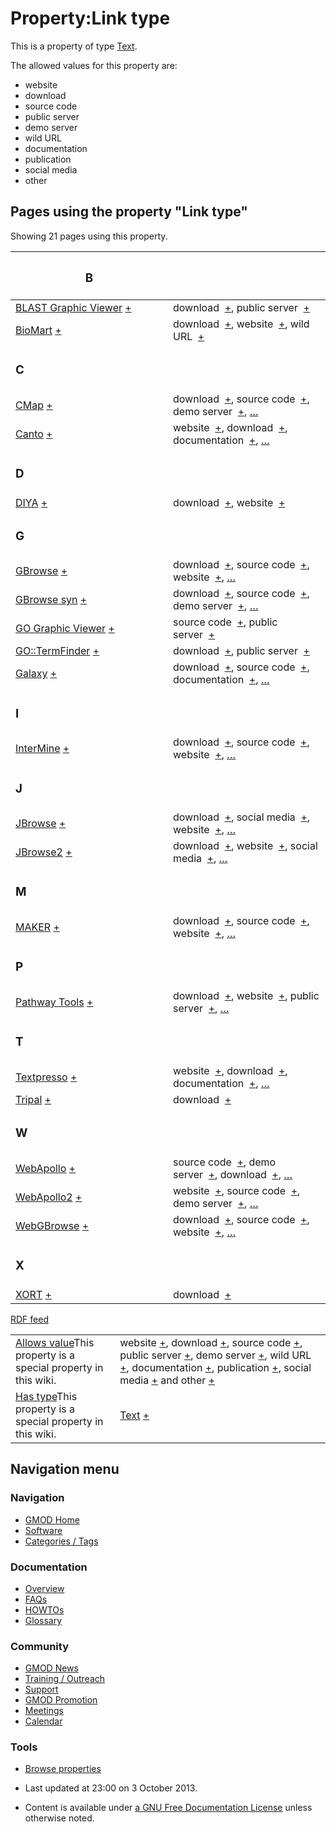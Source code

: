 



<span id="top"></span>




# <span dir="auto">Property:Link type</span>









This is a property of type
[Text](Special%3ATypes/Text "Special%3ATypes/Text").

The allowed values for this property are:

- website
- download
- source code
- public server
- demo server
- wild URL
- documentation
- publication
- social media
- other

  
<span id="SMWResults"></span>



## Pages using the property "Link type"

Showing 21 pages using this property.

<table style="width: 100%; ">
<colgroup>
<col style="width: 50%" />
<col style="width: 50%" />
</colgroup>
<thead>
<tr class="header">
<th class="smwpropname"><h3 id="b">B</h3></th>
<th></th>
</tr>
</thead>
<tbody>
<tr class="odd">
<td class="smwpropname"><a href="BLAST_Graphic_Viewer.1"
title="BLAST Graphic Viewer">BLAST Graphic Viewer</a> <span
class="smwbrowse"><a href="Special%253ABrowse/BLAST-20Graphic-20Viewer"
title="Special%253ABrowse/BLAST-20Graphic-20Viewer">+</a></span></td>
<td class="smwprops">download  <span class="smwsearch"><a
href="Special%3ASearchByProperty/Link-20type/download"
title="Special%3ASearchByProperty/Link-20type/download">+</a></span>,
public server  <span class="smwsearch"><a
href="Special%3ASearchByProperty/Link-20type/public-20server"
title="Special%3ASearchByProperty/Link-20type/public-20server">+</a></span></td>
</tr>
<tr class="even">
<td class="smwpropname"><a href="BioMart"
title="BioMart">BioMart</a> <span class="smwbrowse"><a
href="Special%253ABrowse/BioMart"
title="Special%253ABrowse/BioMart">+</a></span></td>
<td class="smwprops">download  <span class="smwsearch"><a
href="Special%3ASearchByProperty/Link-20type/download"
title="Special%3ASearchByProperty/Link-20type/download">+</a></span>,
website  <span class="smwsearch"><a
href="Special%3ASearchByProperty/Link-20type/website"
title="Special%3ASearchByProperty/Link-20type/website">+</a></span>, wild
URL  <span class="smwsearch"><a
href="Special%3ASearchByProperty/Link-20type/wild-20URL"
title="Special%3ASearchByProperty/Link-20type/wild-20URL">+</a></span></td>
</tr>
<tr class="odd">
<td class="smwpropname"><h3 id="c">C</h3></td>
<td></td>
</tr>
<tr class="even">
<td class="smwpropname"><a href="CMap.1" title="CMap">CMap</a> <span
class="smwbrowse"><a href="Special%253ABrowse/CMap"
title="Special%253ABrowse/CMap">+</a></span></td>
<td class="smwprops">download  <span class="smwsearch"><a
href="Special%3ASearchByProperty/Link-20type/download"
title="Special%3ASearchByProperty/Link-20type/download">+</a></span>,
source code  <span class="smwsearch"><a
href="Special%3ASearchByProperty/Link-20type/source-20code"
title="Special%3ASearchByProperty/Link-20type/source-20code">+</a></span>,
demo server  <span class="smwsearch"><a
href="Special%3ASearchByProperty/Link-20type/demo-20server"
title="Special%3ASearchByProperty/Link-20type/demo-20server">+</a></span>,
<a href="Special%3APageProperty/CMap%3A%3ALink_type"
title="Special:PageProperty/CMap::Link type">…</a></td>
</tr>
<tr class="odd">
<td class="smwpropname"><a href="Canto" title="Canto">Canto</a> <span
class="smwbrowse"><a href="Special%253ABrowse/Canto"
title="Special%253ABrowse/Canto">+</a></span></td>
<td class="smwprops">website  <span class="smwsearch"><a
href="Special%3ASearchByProperty/Link-20type/website"
title="Special%3ASearchByProperty/Link-20type/website">+</a></span>,
download  <span class="smwsearch"><a
href="Special%3ASearchByProperty/Link-20type/download"
title="Special%3ASearchByProperty/Link-20type/download">+</a></span>,
documentation  <span class="smwsearch"><a
href="Special%3ASearchByProperty/Link-20type/documentation"
title="Special%3ASearchByProperty/Link-20type/documentation">+</a></span>,
<a href="Special%3APageProperty/Canto%3A%3ALink_type"
title="Special:PageProperty/Canto::Link type">…</a></td>
</tr>
<tr class="even">
<td class="smwpropname"><h3 id="d">D</h3></td>
<td></td>
</tr>
<tr class="odd">
<td class="smwpropname"><a href="DIYA" title="DIYA">DIYA</a> <span
class="smwbrowse"><a href="Special%253ABrowse/DIYA"
title="Special%253ABrowse/DIYA">+</a></span></td>
<td class="smwprops">download  <span class="smwsearch"><a
href="Special%3ASearchByProperty/Link-20type/download"
title="Special%3ASearchByProperty/Link-20type/download">+</a></span>,
website  <span class="smwsearch"><a
href="Special%3ASearchByProperty/Link-20type/website"
title="Special%3ASearchByProperty/Link-20type/website">+</a></span></td>
</tr>
<tr class="even">
<td class="smwpropname"><h3 id="g">G</h3></td>
<td></td>
</tr>
<tr class="odd">
<td class="smwpropname"><a href="GBrowse.1"
title="GBrowse">GBrowse</a> <span class="smwbrowse"><a
href="Special%253ABrowse/GBrowse"
title="Special%253ABrowse/GBrowse">+</a></span></td>
<td class="smwprops">download  <span class="smwsearch"><a
href="Special%3ASearchByProperty/Link-20type/download"
title="Special%3ASearchByProperty/Link-20type/download">+</a></span>,
source code  <span class="smwsearch"><a
href="Special%3ASearchByProperty/Link-20type/source-20code"
title="Special%3ASearchByProperty/Link-20type/source-20code">+</a></span>,
website  <span class="smwsearch"><a
href="Special%3ASearchByProperty/Link-20type/website"
title="Special%3ASearchByProperty/Link-20type/website">+</a></span>, <a
href="Special%3APageProperty/GBrowse%3A%3ALink_type"
title="Special:PageProperty/GBrowse::Link type">…</a></td>
</tr>
<tr class="even">
<td class="smwpropname"><a href="GBrowse_syn.1"
title="GBrowse syn">GBrowse syn</a> <span class="smwbrowse"><a
href="Special%253ABrowse/GBrowse-20syn"
title="Special%253ABrowse/GBrowse-20syn">+</a></span></td>
<td class="smwprops">download  <span class="smwsearch"><a
href="Special%3ASearchByProperty/Link-20type/download"
title="Special%3ASearchByProperty/Link-20type/download">+</a></span>,
source code  <span class="smwsearch"><a
href="Special%3ASearchByProperty/Link-20type/source-20code"
title="Special%3ASearchByProperty/Link-20type/source-20code">+</a></span>,
demo server  <span class="smwsearch"><a
href="Special%3ASearchByProperty/Link-20type/demo-20server"
title="Special%3ASearchByProperty/Link-20type/demo-20server">+</a></span>,
<a href="Special%3APageProperty/GBrowse_syn%3A%3ALink_type"
title="Special:PageProperty/GBrowse syn::Link type">…</a></td>
</tr>
<tr class="odd">
<td class="smwpropname"><a href="GO_Graphic_Viewer.1"
title="GO Graphic Viewer">GO Graphic Viewer</a> <span
class="smwbrowse"><a href="Special%253ABrowse/GO-20Graphic-20Viewer"
title="Special%253ABrowse/GO-20Graphic-20Viewer">+</a></span></td>
<td class="smwprops">source code  <span class="smwsearch"><a
href="Special%3ASearchByProperty/Link-20type/source-20code"
title="Special%3ASearchByProperty/Link-20type/source-20code">+</a></span>,
public server  <span class="smwsearch"><a
href="Special%3ASearchByProperty/Link-20type/public-20server"
title="Special%3ASearchByProperty/Link-20type/public-20server">+</a></span></td>
</tr>
<tr class="even">
<td class="smwpropname"><a href="GO%3A%3ATermFinder.1"
title="GO::TermFinder">GO::TermFinder</a> <span class="smwbrowse"><a
href="Special%253ABrowse/GO%3A%3ATermFinder"
title="Special%253ABrowse/GO%3A%3ATermFinder">+</a></span></td>
<td class="smwprops">download  <span class="smwsearch"><a
href="Special%3ASearchByProperty/Link-20type/download"
title="Special%3ASearchByProperty/Link-20type/download">+</a></span>,
public server  <span class="smwsearch"><a
href="Special%3ASearchByProperty/Link-20type/public-20server"
title="Special%3ASearchByProperty/Link-20type/public-20server">+</a></span></td>
</tr>
<tr class="odd">
<td class="smwpropname"><a href="Galaxy.1"
title="Galaxy">Galaxy</a> <span class="smwbrowse"><a
href="Special%253ABrowse/Galaxy"
title="Special%253ABrowse/Galaxy">+</a></span></td>
<td class="smwprops">download  <span class="smwsearch"><a
href="Special%3ASearchByProperty/Link-20type/download"
title="Special%3ASearchByProperty/Link-20type/download">+</a></span>,
source code  <span class="smwsearch"><a
href="Special%3ASearchByProperty/Link-20type/source-20code"
title="Special%3ASearchByProperty/Link-20type/source-20code">+</a></span>,
documentation  <span class="smwsearch"><a
href="Special%3ASearchByProperty/Link-20type/documentation"
title="Special%3ASearchByProperty/Link-20type/documentation">+</a></span>,
<a href="Special%3APageProperty/Galaxy%3A%3ALink_type"
title="Special:PageProperty/Galaxy::Link type">…</a></td>
</tr>
<tr class="even">
<td class="smwpropname"><h3 id="i">I</h3></td>
<td></td>
</tr>
<tr class="odd">
<td class="smwpropname"><a href="InterMine"
title="InterMine">InterMine</a> <span class="smwbrowse"><a
href="Special%253ABrowse/InterMine"
title="Special%253ABrowse/InterMine">+</a></span></td>
<td class="smwprops">download  <span class="smwsearch"><a
href="Special%3ASearchByProperty/Link-20type/download"
title="Special%3ASearchByProperty/Link-20type/download">+</a></span>,
source code  <span class="smwsearch"><a
href="Special%3ASearchByProperty/Link-20type/source-20code"
title="Special%3ASearchByProperty/Link-20type/source-20code">+</a></span>,
website  <span class="smwsearch"><a
href="Special%3ASearchByProperty/Link-20type/website"
title="Special%3ASearchByProperty/Link-20type/website">+</a></span>, <a
href="Special%3APageProperty/InterMine%3A%3ALink_type"
title="Special:PageProperty/InterMine::Link type">…</a></td>
</tr>
<tr class="even">
<td class="smwpropname"><h3 id="j">J</h3></td>
<td></td>
</tr>
<tr class="odd">
<td class="smwpropname"><a href="JBrowse.1"
title="JBrowse">JBrowse</a> <span class="smwbrowse"><a
href="Special%253ABrowse/JBrowse"
title="Special%253ABrowse/JBrowse">+</a></span></td>
<td class="smwprops">download  <span class="smwsearch"><a
href="Special%3ASearchByProperty/Link-20type/download"
title="Special%3ASearchByProperty/Link-20type/download">+</a></span>,
social media  <span class="smwsearch"><a
href="Special%3ASearchByProperty/Link-20type/social-20media"
title="Special%3ASearchByProperty/Link-20type/social-20media">+</a></span>,
website  <span class="smwsearch"><a
href="Special%3ASearchByProperty/Link-20type/website"
title="Special%3ASearchByProperty/Link-20type/website">+</a></span>, <a
href="Special%3APageProperty/JBrowse%3A%3ALink_type"
title="Special:PageProperty/JBrowse::Link type">…</a></td>
</tr>
<tr class="even">
<td class="smwpropname"><a href="JBrowse2"
title="JBrowse2">JBrowse2</a> <span class="smwbrowse"><a
href="Special%253ABrowse/JBrowse2"
title="Special%253ABrowse/JBrowse2">+</a></span></td>
<td class="smwprops">download  <span class="smwsearch"><a
href="Special%3ASearchByProperty/Link-20type/download"
title="Special%3ASearchByProperty/Link-20type/download">+</a></span>,
website  <span class="smwsearch"><a
href="Special%3ASearchByProperty/Link-20type/website"
title="Special%3ASearchByProperty/Link-20type/website">+</a></span>,
social media  <span class="smwsearch"><a
href="Special%3ASearchByProperty/Link-20type/social-20media"
title="Special%3ASearchByProperty/Link-20type/social-20media">+</a></span>,
<a href="Special%3APageProperty/JBrowse2%3A%3ALink_type"
title="Special:PageProperty/JBrowse2::Link type">…</a></td>
</tr>
<tr class="odd">
<td class="smwpropname"><h3 id="m">M</h3></td>
<td></td>
</tr>
<tr class="even">
<td class="smwpropname"><a href="MAKER.1" title="MAKER">MAKER</a> <span
class="smwbrowse"><a href="Special%253ABrowse/MAKER"
title="Special%253ABrowse/MAKER">+</a></span></td>
<td class="smwprops">download  <span class="smwsearch"><a
href="Special%3ASearchByProperty/Link-20type/download"
title="Special%3ASearchByProperty/Link-20type/download">+</a></span>,
source code  <span class="smwsearch"><a
href="Special%3ASearchByProperty/Link-20type/source-20code"
title="Special%3ASearchByProperty/Link-20type/source-20code">+</a></span>,
website  <span class="smwsearch"><a
href="Special%3ASearchByProperty/Link-20type/website"
title="Special%3ASearchByProperty/Link-20type/website">+</a></span>, <a
href="Special%3APageProperty/MAKER%3A%3ALink_type"
title="Special:PageProperty/MAKER::Link type">…</a></td>
</tr>
<tr class="odd">
<td class="smwpropname"><h3 id="p">P</h3></td>
<td></td>
</tr>
<tr class="even">
<td class="smwpropname"><a href="Pathway_Tools.1"
title="Pathway Tools">Pathway Tools</a> <span class="smwbrowse"><a
href="Special%253ABrowse/Pathway-20Tools"
title="Special%253ABrowse/Pathway-20Tools">+</a></span></td>
<td class="smwprops">download  <span class="smwsearch"><a
href="Special%3ASearchByProperty/Link-20type/download"
title="Special%3ASearchByProperty/Link-20type/download">+</a></span>,
website  <span class="smwsearch"><a
href="Special%3ASearchByProperty/Link-20type/website"
title="Special%3ASearchByProperty/Link-20type/website">+</a></span>,
public server  <span class="smwsearch"><a
href="Special%3ASearchByProperty/Link-20type/public-20server"
title="Special%3ASearchByProperty/Link-20type/public-20server">+</a></span>,
<a href="Special%3APageProperty/Pathway_Tools%3A%3ALink_type"
title="Special:PageProperty/Pathway Tools::Link type">…</a></td>
</tr>
<tr class="odd">
<td class="smwpropname"><h3 id="t">T</h3></td>
<td></td>
</tr>
<tr class="even">
<td class="smwpropname"><a href="Textpresso"
title="Textpresso">Textpresso</a> <span class="smwbrowse"><a
href="Special%253ABrowse/Textpresso"
title="Special%253ABrowse/Textpresso">+</a></span></td>
<td class="smwprops">website  <span class="smwsearch"><a
href="Special%3ASearchByProperty/Link-20type/website"
title="Special%3ASearchByProperty/Link-20type/website">+</a></span>,
download  <span class="smwsearch"><a
href="Special%3ASearchByProperty/Link-20type/download"
title="Special%3ASearchByProperty/Link-20type/download">+</a></span>,
documentation  <span class="smwsearch"><a
href="Special%3ASearchByProperty/Link-20type/documentation"
title="Special%3ASearchByProperty/Link-20type/documentation">+</a></span>,
<a href="Special%3APageProperty/Textpresso%3A%3ALink_type"
title="Special:PageProperty/Textpresso::Link type">…</a></td>
</tr>
<tr class="odd">
<td class="smwpropname"><a href="Tripal.1"
title="Tripal">Tripal</a> <span class="smwbrowse"><a
href="Special%253ABrowse/Tripal"
title="Special%253ABrowse/Tripal">+</a></span></td>
<td class="smwprops">download  <span class="smwsearch"><a
href="Special%3ASearchByProperty/Link-20type/download"
title="Special%3ASearchByProperty/Link-20type/download">+</a></span></td>
</tr>
<tr class="even">
<td class="smwpropname"><h3 id="w">W</h3></td>
<td></td>
</tr>
<tr class="odd">
<td class="smwpropname"><a href="WebApollo.1"
title="WebApollo">WebApollo</a> <span class="smwbrowse"><a
href="Special%253ABrowse/WebApollo"
title="Special%253ABrowse/WebApollo">+</a></span></td>
<td class="smwprops">source code  <span class="smwsearch"><a
href="Special%3ASearchByProperty/Link-20type/source-20code"
title="Special%3ASearchByProperty/Link-20type/source-20code">+</a></span>,
demo server  <span class="smwsearch"><a
href="Special%3ASearchByProperty/Link-20type/demo-20server"
title="Special%3ASearchByProperty/Link-20type/demo-20server">+</a></span>,
download  <span class="smwsearch"><a
href="Special%3ASearchByProperty/Link-20type/download"
title="Special%3ASearchByProperty/Link-20type/download">+</a></span>, <a
href="Special%3APageProperty/WebApollo%3A%3ALink_type"
title="Special:PageProperty/WebApollo::Link type">…</a></td>
</tr>
<tr class="even">
<td class="smwpropname"><a href="WebApollo2"
title="WebApollo2">WebApollo2</a> <span class="smwbrowse"><a
href="Special%253ABrowse/WebApollo2"
title="Special%253ABrowse/WebApollo2">+</a></span></td>
<td class="smwprops">website  <span class="smwsearch"><a
href="Special%3ASearchByProperty/Link-20type/website"
title="Special%3ASearchByProperty/Link-20type/website">+</a></span>,
source code  <span class="smwsearch"><a
href="Special%3ASearchByProperty/Link-20type/source-20code"
title="Special%3ASearchByProperty/Link-20type/source-20code">+</a></span>,
demo server  <span class="smwsearch"><a
href="Special%3ASearchByProperty/Link-20type/demo-20server"
title="Special%3ASearchByProperty/Link-20type/demo-20server">+</a></span>,
<a href="Special%3APageProperty/WebApollo2%3A%3ALink_type"
title="Special:PageProperty/WebApollo2::Link type">…</a></td>
</tr>
<tr class="odd">
<td class="smwpropname"><a href="WebGBrowse.1"
title="WebGBrowse">WebGBrowse</a> <span class="smwbrowse"><a
href="Special%253ABrowse/WebGBrowse"
title="Special%253ABrowse/WebGBrowse">+</a></span></td>
<td class="smwprops">download  <span class="smwsearch"><a
href="Special%3ASearchByProperty/Link-20type/download"
title="Special%3ASearchByProperty/Link-20type/download">+</a></span>,
source code  <span class="smwsearch"><a
href="Special%3ASearchByProperty/Link-20type/source-20code"
title="Special%3ASearchByProperty/Link-20type/source-20code">+</a></span>,
website  <span class="smwsearch"><a
href="Special%3ASearchByProperty/Link-20type/website"
title="Special%3ASearchByProperty/Link-20type/website">+</a></span>, <a
href="Special%3APageProperty/WebGBrowse%3A%3ALink_type"
title="Special:PageProperty/WebGBrowse::Link type">…</a></td>
</tr>
<tr class="even">
<td class="smwpropname"><h3 id="x">X</h3></td>
<td></td>
</tr>
<tr class="odd">
<td class="smwpropname"><a href="XORT.1" title="XORT">XORT</a> <span
class="smwbrowse"><a href="Special%253ABrowse/XORT"
title="Special%253ABrowse/XORT">+</a></span></td>
<td class="smwprops">download  <span class="smwsearch"><a
href="Special%3ASearchByProperty/Link-20type/download"
title="Special%3ASearchByProperty/Link-20type/download">+</a></span></td>
</tr>
</tbody>
</table>




</span><span class="smwrdflink"><span class="rdflink">[RDF
feed](http://gmod.org/wiki/Special:ExportRDF/Property%3ALink_type "Special:ExportRDF/Property:Link type")</span></span>

|  |  |
|----|----|
| <span class="smw-highlighter" data-type="1" state="inline" data-title="Property"><span class="smwbuiltin">[Allows value](Property%3AAllows_value "Property:Allows value")</span><span class="smwttcontent">This property is a special property in this wiki.</span></span> | website <span class="smwsearch">[+](Special%3ASearchByProperty/Allows-20value/website "Special%3ASearchByProperty/Allows-20value/website")</span>, download <span class="smwsearch">[+](Special%3ASearchByProperty/Allows-20value/download "Special%3ASearchByProperty/Allows-20value/download")</span>, source code <span class="smwsearch">[+](Special%3ASearchByProperty/Allows-20value/source-20code "Special%3ASearchByProperty/Allows-20value/source-20code")</span>, public server <span class="smwsearch">[+](Special%3ASearchByProperty/Allows-20value/public-20server "Special%3ASearchByProperty/Allows-20value/public-20server")</span>, demo server <span class="smwsearch">[+](Special%3ASearchByProperty/Allows-20value/demo-20server "Special%3ASearchByProperty/Allows-20value/demo-20server")</span>, wild URL <span class="smwsearch">[+](Special%3ASearchByProperty/Allows-20value/wild-20URL "Special%3ASearchByProperty/Allows-20value/wild-20URL")</span>, documentation <span class="smwsearch">[+](Special%3ASearchByProperty/Allows-20value/documentation "Special%3ASearchByProperty/Allows-20value/documentation")</span>, publication <span class="smwsearch">[+](Special%3ASearchByProperty/Allows-20value/publication "Special%3ASearchByProperty/Allows-20value/publication")</span>, social media <span class="smwsearch">[+](Special%3ASearchByProperty/Allows-20value/social-20media "Special%3ASearchByProperty/Allows-20value/social-20media")</span> and other <span class="smwsearch">[+](Special%3ASearchByProperty/Allows-20value/other "Special%3ASearchByProperty/Allows-20value/other")</span> |
| <span class="smw-highlighter" data-type="1" state="inline" data-title="Property"><span class="smwbuiltin">[Has type](Property%3AHas_type "Property:Has type")</span><span class="smwttcontent">This property is a special property in this wiki.</span></span> | [Text](Special%3ATypes/Text "Special%3ATypes/Text") <span class="smwsearch">[+](Special%3ASearchByProperty/Has-20type/Text "Special%3ASearchByProperty/Has-20type/Text")</span> |






## Navigation menu









### Navigation



- <span id="n-GMOD-Home">[GMOD Home](Main_Page)</span>
- <span id="n-Software">[Software](GMOD_Components)</span>
- <span id="n-Categories-.2F-Tags">[Categories /
  Tags](Categories)</span>




### Documentation



- <span id="n-Overview">[Overview](Overview)</span>
- <span id="n-FAQs">[FAQs](Category%3AFAQ)</span>
- <span id="n-HOWTOs">[HOWTOs](Category%3AHOWTO)</span>
- <span id="n-Glossary">[Glossary](Glossary)</span>




### Community



- <span id="n-GMOD-News">[GMOD News](GMOD_News)</span>
- <span id="n-Training-.2F-Outreach">[Training /
  Outreach](Training_and_Outreach)</span>
- <span id="n-Support">[Support](Support)</span>
- <span id="n-GMOD-Promotion">[GMOD Promotion](GMOD_Promotion)</span>
- <span id="n-Meetings">[Meetings](Meetings)</span>
- <span id="n-Calendar">[Calendar](Calendar)</span>




### Tools

- <span id="t-smwbrowselink"><a href="Special%253ABrowse/Property%3ALink_type" rel="smw-browse">Browse
  properties</a></span>



- <span id="footer-info-lastmod">Last updated at 23:00 on 3 October
  2013.</span>
<!-- - <span id="footer-info-viewcount">14,269 page views.</span> -->
- <span id="footer-info-copyright">Content is available under
  <a href="http://www.gnu.org/licenses/fdl-1.3.html" class="external"
  rel="nofollow">a GNU Free Documentation License</a> unless otherwise
  noted.</span>

<!-- -->



<!-- -->




